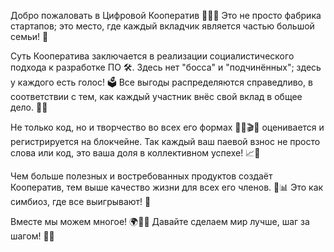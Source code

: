 Добро пожаловать в Цифровой Кооператив 🌟👋🏽 Это не просто фабрика стартапов; это место, где каждый вкладчик является частью большой семьи! 🤝

Суть Кооператива заключается в реализации социалистического подхода к разработке ПО 🛠️. Здесь нет "босса" и "подчинённых"; здесь у каждого есть голос! 🗳 Все выгоды распределяются справедливо, в соответствии с тем, как каждый участник внёс свой вклад в общее дело. 🤗💕

Не только код, но и творчество во всех его формах 🎨📝🎬🎵 оценивается и регистрируется на блокчейне. Так каждый ваш паевой взнос не просто слова или код, это ваша доля в коллективном успехе! 📈🚀

Чем больше полезных и востребованных продуктов создаёт Кооператив, тем выше качество жизни для всех его членов. 🌱📊 Это как симбиоз, где все выигрывают! 🎊

Вместе мы можем многое! 🌍💪🏽 Давайте сделаем мир лучше, шаг за шагом! 🌈👣
